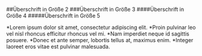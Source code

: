 ##Überschrift in Größe 2
###Überschrift in Größe 3
####Überschrift in Größe 4
#####Überschrift in Größe 5

*Lorem ipsum dolor sit amet, consectetur adipiscing elit.
*Proin pulvinar leo vel nisl rhoncus efficitur rhoncus vel mi.
*Nam imperdiet neque id sagittis posuere.
*Donec et ante semper, lobortis tellus at, maximus enim.
*Integer laoreet eros vitae est pulvinar malesuada.
